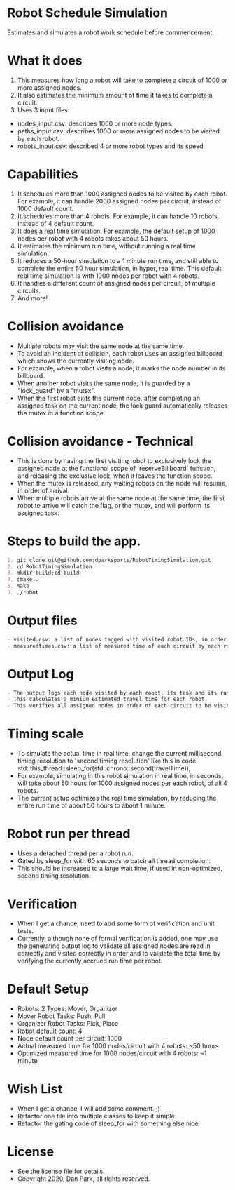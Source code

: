 # Robot Schedule Simulation
Estimates and simulates a robot work schedule before commencement.

# What it does
1) This measures how long a robot will take to complete a circuit of 1000 or more assigned nodes.
2) It also estimates the minimum amount of time it takes to complete a circuit.
3) Uses 3 input files:
  - nodes_input.csv: describes 1000 or more node types.
  - paths_input.csv: describes 1000 or more assigned nodes to be visited by each robot.
  - robots_input.csv: described 4 or more robot types and its speed

# Capabilities
1) It schedules more than 1000 assigned nodes to be visited by each robot. For example, it can handle 2000 assigned nodes per circuit, instead of 1000 default count.  
2) It schedules more than 4 robots.  For example, it can handle 10 robots, instead of 4 default count. 
3) It does a real time simulation.  For example, the default setup of 1000 nodes per robot with 4 robots takes about 50 hours.
4) It estimates the minimum run time, without running a real time simulation.
5) It reduces a 50-hour simulation to a 1 minute run time, and still able to complete the entire 50 hour simulation, in hyper, real time.  This default real time simulation is with 1000 nodes per robot with 4 robots.  
7) It handles a different count of assigned nodes per circuit, of multiple circuits.
8) And more!

# Collision avoidance
- Multiple robots may visit the same node at the same time.
- To avoid an incident of collision, each robot uses an assigned billboard which shows the currently visiting node.
- For example, when a robot visits a node, it marks the node number in its billboard.
- When another robot visits the same node, it is guarded by a "lock_guard" by a "mutex".
- When the first robot exits the current node, after completing an assigned task on the current node, the lock guard automatically releases the mutex in a function scope.

# Collision avoidance - Technical
- This is done by having the first visiting robot to exclusively lock the assigned node at the functional scope of 'reserveBillboard' function, and releasing the exclusive lock, when it leaves the function scope.
- When the mutex is released, any waiting robots on the node will resume, in order of arrival.
- When multiple robots arrive at the same node at the same time, the first robot to arrive will catch the flag, or the mutex, and will perform its assigned task.

# Steps to build the app.
```markdown
1. git clone git@github.com:dparksports/RobotTimingSimulation.git
2. cd RobotTimingSimulation
3. mkdir build;cd build
4. cmake..
5. make
6. ./robot 
```

# Output files
```markdown
- visited.csv: a list of nodes tagged with visited robot IDs, in order.
- measuredtimes.csv: a list of measured time of each circuit by each robot ID, in seconds.
```

# Output Log
```markdown
- The output logs each node visited by each robot, its task and its run time.
- This calculates a minium estimated travel time for each robot.
- This verifies all assigned nodes in order of each circuit to be visited by a robot.
```

# Timing scale
- To simulate the actual time in real time, change the current millisecond timing resolution to 'second timing resolution' like this in code.
        std::this_thread::sleep_for(std::chrono::second(travelTime));
- For example, simulating in this robot simulation in real time, in seconds, will take about 50 hours for 1000 assigned nodes per each robot, of all 4 robots.
- The current setup optimizes the real time simulation, by reducing the entire run time of about 50 hours to about 1 minute.

# Robot run per thread
- Uses a detached thread per a robot run.
- Gated by sleep_for with 60 seconds to catch all thread completion.
- This should be increased to a large wait time, if used in non-optimized, second timing resolution.
 
# Verification
- When I get a chance, need to add some form of verification and unit tests.
- Currently, although none of formal verification is added, one may use the generating output log to validate all assigned nodes are read in correctly and visited correctly in order and to validate the total time by verifying the currently accrued run time per robot.

# Default Setup
- Robots: 2 Types: Mover, Organizer
- Mover Robot Tasks: Push, Pull
- Organizer Robot Tasks: Pick, Place
- Robot default count: 4
- Node default count per circuit: 1000
- Actual measured time for 1000 nodes/circuit with 4 robots: ~50 hours
- Optimized measured time for 1000 nodes/circuit with 4 robots: ~1 minute

# Wish List
- When I get a chance, I will add some comment.  ;)
- Refactor one file into multiple classes to keep it simple.
- Refactor the gating code of sleep_for with something else nice.

# License
- See the license file for details.
- Copyright 2020, Dan Park, all rights reserved.

